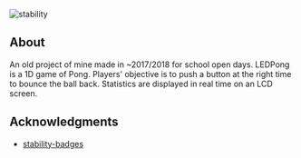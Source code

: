 ![stability][stability]

<!-- ABOUT THE PROJECT -->
## About
An old project of mine made in ~2017/2018 for school open days. LEDPong is a 1D game of Pong. Players' objective is to push a button at the right time to bounce the ball back. Statistics are displayed in real time on an LCD screen.

<!-- ACKNOWLEDGMENTS -->
## Acknowledgments
* [stability-badges](https://github.com/mkenney/software-guides/blob/master/STABILITY-BADGES.md#work-in-progress)

<!-- MARKDOWN LINKS & IMAGES -->
[stability]: https://img.shields.io/badge/stability-deprecated-922b21.svg
